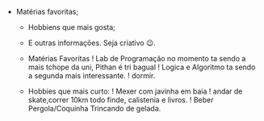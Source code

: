 - Matérias favoritas;
  - Hobbiens que mais gosta;
  - E outras informações. Seja criativo 😉.

  - Matérias Favoritas
   ! Lab de Programação no momento ta sendo a mais tchope da uni, Pithan é tri bagual
   ! Logica e Algoritmo ta sendo a segunda mais interessante.
   ! dormir.

  - Hobbies que mais curto:
   ! Mexer com javinha em baia
   ! andar de skate,correr 10km todo finde, calistenia e livros.
   ! Beber Pergola/Coquinha Trincando de gelada.